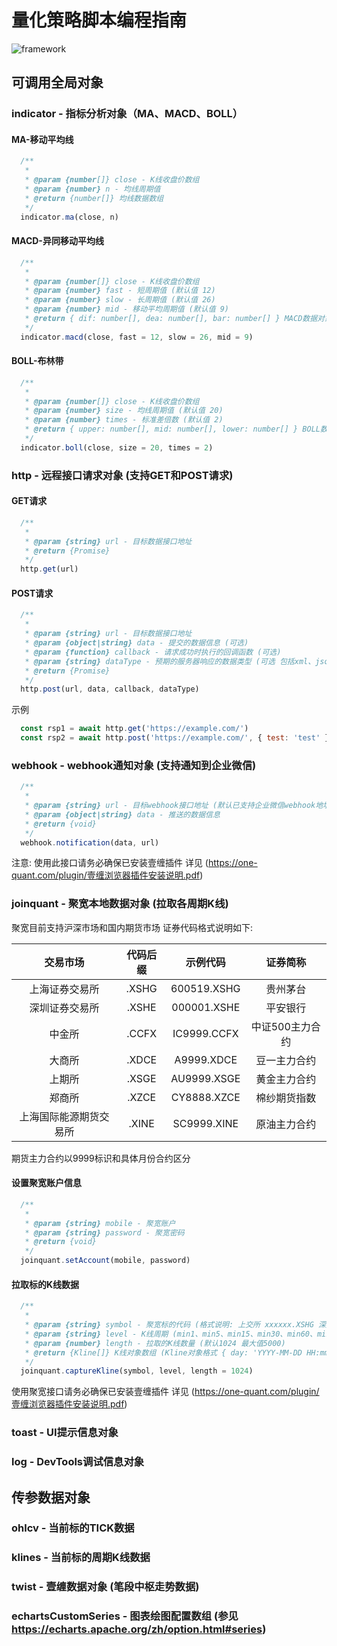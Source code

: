 
# 量化策略脚本编程指南

![framework](https://user-images.githubusercontent.com/2844717/125124322-7a337200-e12a-11eb-8028-d2dc58dc3ec9.png)

## 可调用全局对象

### indicator - 指标分析对象（MA、MACD、BOLL） 

#### MA-移动平均线

```js
  /**
   * 
   * @param {number[]} close - K线收盘价数组
   * @param {number} n - 均线周期值
   * @return {number[]} 均线数据数组
   */
  indicator.ma(close, n)
```

#### MACD-异同移动平均线

```js
  /**
   * 
   * @param {number[]} close - K线收盘价数组
   * @param {number} fast - 短周期值 (默认值 12)
   * @param {number} slow - 长周期值 (默认值 26)
   * @param {number} mid - 移动平均周期值 (默认值 9)
   * @return { dif: number[], dea: number[], bar: number[] } MACD数据对象
   */
  indicator.macd(close, fast = 12, slow = 26, mid = 9)
```

#### BOLL-布林带

```js
  /**
   * 
   * @param {number[]} close - K线收盘价数组
   * @param {number} size - 均线周期值 (默认值 20)
   * @param {number} times - 标准差倍数 (默认值 2)
   * @return { upper: number[], mid: number[], lower: number[] } BOLL数据对象
   */
  indicator.boll(close, size = 20, times = 2)
```

### http - 远程接口请求对象 (支持GET和POST请求)

#### GET请求

```js
  /**
   * 
   * @param {string} url - 目标数据接口地址
   * @return {Promise} 
   */
  http.get(url)
```

#### POST请求

```js
  /**
   * 
   * @param {string} url - 目标数据接口地址
   * @param {object|string} data - 提交的数据信息 (可选)
   * @param {function} callback - 请求成功时执行的回调函数 (可选)
   * @param {string} dataType - 预期的服务器响应的数据类型 (可选 包括xml、json、script 或 html)
   * @return {Promise} 
   */
  http.post(url, data, callback, dataType)
```

示例

```js
  const rsp1 = await http.get('https://example.com/')
  const rsp2 = await http.post('https://example.com/', { test: 'test' })
```

### webhook - webhook通知对象 (支持通知到企业微信)

```js
  /**
   * 
   * @param {string} url - 目标webhook接口地址 (默认已支持企业微信webhook地址)
   * @param {object|string} data - 推送的数据信息
   * @return {void} 
   */
  webhook.notification(data, url)
```

注意: 使用此接口请务必确保已安装壹缠插件 详见 (https://one-quant.com/plugin/壹缠浏览器插件安装说明.pdf)

### joinquant - 聚宽本地数据对象 (拉取各周期K线)

聚宽目前支持沪深市场和国内期货市场 证券代码格式说明如下:

|交易市场|代码后缀|示例代码|证券简称|
| :----: | :----: | :----: | :----: |
|上海证券交易所|.XSHG|600519.XSHG|贵州茅台|
|深圳证券交易所|.XSHE|000001.XSHE|平安银行|
|中金所|.CCFX|IC9999.CCFX|中证500主力合约|
|大商所|.XDCE|A9999.XDCE|豆一主力合约|
|上期所|.XSGE|AU9999.XSGE|黄金主力合约|
|郑商所|.XZCE|CY8888.XZCE|棉纱期货指数|
|上海国际能源期货交易所|.XINE|SC9999.XINE|原油主力合约|

期货主力合约以9999标识和具体月份合约区分

#### 设置聚宽账户信息

```js
  /**
   * 
   * @param {string} mobile - 聚宽账户
   * @param {string} password - 聚宽密码
   * @return {void} 
   */
  joinquant.setAccount(mobile, password) 
```

#### 拉取标的K线数据

```js
  /**
   * 
   * @param {string} symbol - 聚宽标的代码 (格式说明: 上交所 xxxxxx.XSHG 深交所 xxxxxx.XSHE)
   * @param {string} level - K线周期 (min1、min5、min15、min30、min60、min120、min240、day、week、month)
   * @param {number} length - 拉取的K线数量 (默认1024 最大值5000)
   * @return {Kline[]} K线对象数组 (Kline对象格式 { day: 'YYYY-MM-DD HH:mm:ss' | 'YYYY-MM-DD', open: xxxx.xx, high: xxxx.xx, low: xxxx.xx, close: xxxx.xx, volume: xxxxxxx })
   */
  joinquant.captureKline(symbol, level, length = 1024)
```

使用聚宽接口请务必确保已安装壹缠插件 详见 (https://one-quant.com/plugin/壹缠浏览器插件安装说明.pdf)

### toast - UI提示信息对象
### log - DevTools调试信息对象

## 传参数据对象

### ohlcv - 当前标的TICK数据
### klines - 当前标的周期K线数据
### twist - 壹缠数据对象 (笔段中枢走势数据)
### echartsCustomSeries - 图表绘图配置数组 (参见 https://echarts.apache.org/zh/option.html#series)
